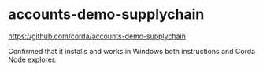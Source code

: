# accounts-demo-supplychain

https://github.com/corda/accounts-demo-supplychain

Confirmed that it installs and works in Windows both instructions and Corda Node explorer.
